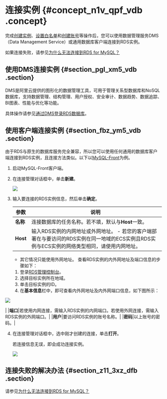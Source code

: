 # 连接实例 {#concept_n1v_qpf_vdb .concept}

完成[创建实例](cn.zh-CN/快速入门MySQL版/创建实例.md)、[设置白名单](cn.zh-CN/快速入门MySQL版/初始化配置/设置白名单.md#)和[创建账号](cn.zh-CN/快速入门MySQL版/初始化配置/创建账号和数据库.md)等操作后，您可以使用数据管理服务DMS（Data Management Service）或通用数据库客户端连接到RDS实例。

如果连接失败，请参见[为什么无法连接到RDS for MySQL？](https://help.aliyun.com/knowledge_detail/91236.html)

## 使用DMS连接实例 {#section_pgl_xm5_vdb .section}

DMS是阿里云提供的图形化的数据管理工具，可用于管理关系型数据库和NoSQL数据库，支持数据管理、结构管理、用户授权、安全审计、数据趋势、数据追踪、BI图表、性能与优化等功能。

具体操作请参见[通过DMS登录RDS数据库](../../../../cn.zh-CN/用户指南/附录/通过DMS登录RDS数据库.md#)。

## 使用客户端连接实例 {#section_fbz_ym5_vdb .section}

由于RDS与原生的数据库服务完全兼容，所以您可以使用任何通用的数据库客户端连接到RDS实例，且连接方法类似。以下以[MySQL-Front](http://www.mysqlfront.de/)为例。

1.  启动MySQL-Front客户端。
2.  在连接管理对话框中，单击**新建**。

    ![](http://static-aliyun-doc.oss-cn-hangzhou.aliyuncs.com/assets/img/7823/15371126572607_zh-CN.png)

3.  输入要连接的RDS实例信息，然后单击**确定**。

    |参数|说明|
    |--|--|
    |**名称**|连接数据库的任务名称。若不填，默认与**Host**一致。|
    |**Host**|输入RDS实例的内网地址或外网地址。    -   若您的客户端部署在与要访问的RDS实例在同一地域的ECS实例且RDS实例与ECS实例的网络类型相同，请使用内网地址。
    -   其它情况只能使用外网地址。
查看RDS实例的内外网地址及端口信息的步骤如下：

    1.  登录[RDS管理控制台](https://rds.console.aliyun.com)。
    2.  选择目标实例所在地域。
    3.  单击目标实例的ID。
    4.  在**基本信息**栏中，即可查看内外网地址及内外网端口信息，如下图所示：

![](http://static-aliyun-doc.oss-cn-hangzhou.aliyuncs.com/assets/img/7823/15371126572609_zh-CN.png)

|
    |**端口**|若使用内网连接，需输入RDS实例的内网端口。若使用外网连接，需输入RDS实例的外网端口。|
    |**用户**|要访问RDS实例的账号名称。|
    |**密码**|以上账号的密码。|

4.  在连接管理对话框中，选中刚才创建的连接，单击**打开**。

    若连接信息无误，即会成功连接实例。

    ![](http://static-aliyun-doc.oss-cn-hangzhou.aliyuncs.com/assets/img/7823/15371126572610_zh-CN.png)


## 连接失败的解决办法 {#section_z11_3xz_dfb .section}

请参见[为什么无法连接到RDS for MySQL？](https://help.aliyun.com/knowledge_detail/91236.html)

